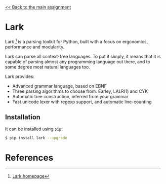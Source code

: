 [<< Back to the main assignment](nifty2022.md)

# Lark

Lark [^1] is a parsing toolkit for Python, built with a focus on ergonomics, performance and modularity.

Lark can parse all context-free languages. To put it simply, it means that it is capable of parsing almost any programming language out there, and to some degree most natural languages too.

Lark provides:

- Advanced grammar language, based on EBNF
- Three parsing algorithms to choose from: Earley, LALR(1) and CYK
- Automatic tree construction, inferred from your grammar
- Fast unicode lexer with regexp support, and automatic line-counting

## Installation

It can be installed using `pip`:

```bash
$ pip install lark --upgrade
```

# References

[^1]: [Lark homepage](https://lark-parser.readthedocs.io)
